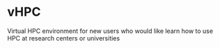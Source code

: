 vHPC
====

Virtual HPC environment for new users who would like learn how to use HPC at research centers or universities